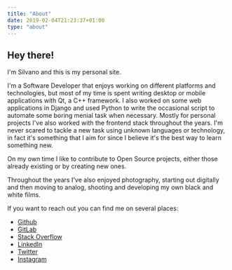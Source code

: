 ```yaml
---
title: "About"
date: 2019-02-04T21:23:37+01:00
type: "about"
---
```


## Hey there!

I'm Silvano and this is my personal site.

I'm a Software Developer that enjoys working on different platforms and technologies, but most of my time is spent writing desktop or mobile applications with Qt, a C++ framework. I also worked on some web applications in Django and used Python to write the occasional script to automate some boring menial task when necessary. Mostly for personal projects I've also worked with the frontend stack throughout the years. I'm never scared to tackle a new task using unknown languages or technology, in fact it's something that I aim for since I believe it's the best way to learn something new.

On my own time I like to contribute to Open Source projects, either those already existing or by creating new ones.

Throughout the years I've also enjoyed photography, starting out digitally and then moving to analog, shooting and developing my own black and white films.

If you want to reach out you can find me on several places:

* [Github](https://github.com/silvanocerza)
* [GitLab](https://gitlab.com/silvanocerza)
* [Stack Overflow](https://stackoverflow.com/users/4156301/silvanocerza)
* [LinkedIn](https://www.linkedin.com/in/silvanocerza/)
* [Twitter](https://twitter.com/SilvanoCerza)
* [Instagram](https://www.instagram.com/silvanocerza/)

